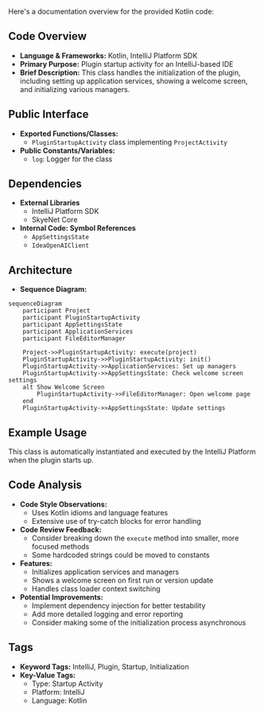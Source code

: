 Here's a documentation overview for the provided Kotlin code:

## Code Overview
- **Language & Frameworks:** Kotlin, IntelliJ Platform SDK
- **Primary Purpose:** Plugin startup activity for an IntelliJ-based IDE
- **Brief Description:** This class handles the initialization of the plugin, including setting up application services, showing a welcome screen, and initializing various managers.

## Public Interface
- **Exported Functions/Classes:**
  - `PluginStartupActivity` class implementing `ProjectActivity`
- **Public Constants/Variables:**
  - `log`: Logger for the class

## Dependencies
- **External Libraries**
  - IntelliJ Platform SDK
  - SkyeNet Core
- **Internal Code: Symbol References**
  - `AppSettingsState`
  - `IdeaOpenAIClient`

## Architecture
- **Sequence Diagram:**
```mermaid
sequenceDiagram
    participant Project
    participant PluginStartupActivity
    participant AppSettingsState
    participant ApplicationServices
    participant FileEditorManager

    Project->>PluginStartupActivity: execute(project)
    PluginStartupActivity->>PluginStartupActivity: init()
    PluginStartupActivity->>ApplicationServices: Set up managers
    PluginStartupActivity->>AppSettingsState: Check welcome screen settings
    alt Show Welcome Screen
        PluginStartupActivity->>FileEditorManager: Open welcome page
    end
    PluginStartupActivity->>AppSettingsState: Update settings
```

## Example Usage
This class is automatically instantiated and executed by the IntelliJ Platform when the plugin starts up.

## Code Analysis
- **Code Style Observations:**
  - Uses Kotlin idioms and language features
  - Extensive use of try-catch blocks for error handling
- **Code Review Feedback:**
  - Consider breaking down the `execute` method into smaller, more focused methods
  - Some hardcoded strings could be moved to constants
- **Features:**
  - Initializes application services and managers
  - Shows a welcome screen on first run or version update
  - Handles class loader context switching
- **Potential Improvements:**
  - Implement dependency injection for better testability
  - Add more detailed logging and error reporting
  - Consider making some of the initialization process asynchronous

## Tags
- **Keyword Tags:** IntelliJ, Plugin, Startup, Initialization
- **Key-Value Tags:**
  - Type: Startup Activity
  - Platform: IntelliJ
  - Language: Kotlin